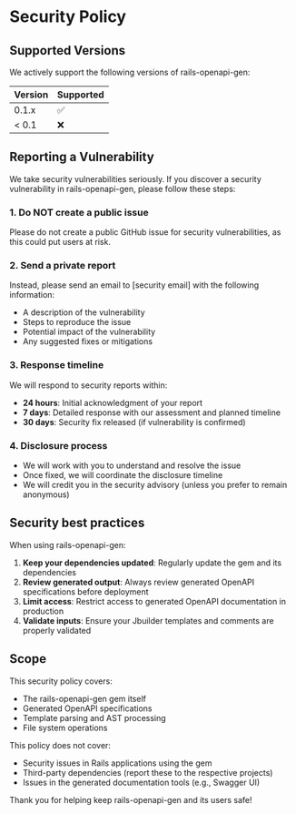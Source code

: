 # Security Policy

## Supported Versions

We actively support the following versions of rails-openapi-gen:

| Version | Supported          |
| ------- | ------------------ |
| 0.1.x   | :white_check_mark: |
| < 0.1   | :x:                |

## Reporting a Vulnerability

We take security vulnerabilities seriously. If you discover a security vulnerability in rails-openapi-gen, please follow these steps:

### 1. Do NOT create a public issue

Please do not create a public GitHub issue for security vulnerabilities, as this could put users at risk.

### 2. Send a private report

Instead, please send an email to [security email] with the following information:

- A description of the vulnerability
- Steps to reproduce the issue
- Potential impact of the vulnerability
- Any suggested fixes or mitigations

### 3. Response timeline

We will respond to security reports within:
- **24 hours**: Initial acknowledgment of your report
- **7 days**: Detailed response with our assessment and planned timeline
- **30 days**: Security fix released (if vulnerability is confirmed)

### 4. Disclosure process

- We will work with you to understand and resolve the issue
- Once fixed, we will coordinate the disclosure timeline
- We will credit you in the security advisory (unless you prefer to remain anonymous)

## Security best practices

When using rails-openapi-gen:

1. **Keep your dependencies updated**: Regularly update the gem and its dependencies
2. **Review generated output**: Always review generated OpenAPI specifications before deployment
3. **Limit access**: Restrict access to generated OpenAPI documentation in production
4. **Validate inputs**: Ensure your Jbuilder templates and comments are properly validated

## Scope

This security policy covers:
- The rails-openapi-gen gem itself
- Generated OpenAPI specifications
- Template parsing and AST processing
- File system operations

This policy does not cover:
- Security issues in Rails applications using the gem
- Third-party dependencies (report these to the respective projects)
- Issues in the generated documentation tools (e.g., Swagger UI)

Thank you for helping keep rails-openapi-gen and its users safe!